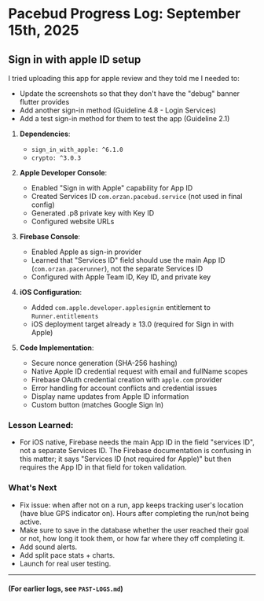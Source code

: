 # Pacebud Progress Log: September 15th, 2025

## Sign in with apple ID setup

I tried uploading this app for apple review and they told me I needed to:
- Update the screenshots so that they don't have the "debug" banner flutter provides
- Add another sign-in method (Guideline 4.8 - Login Services)
- Add a test sign-in method for them to test the app (Guideline 2.1)

1. **Dependencies**:
   - `sign_in_with_apple: ^6.1.0`
   - `crypto: ^3.0.3`

2. **Apple Developer Console**:
   - Enabled "Sign in with Apple" capability for App ID
   - Created Services ID `com.orzan.pacebud.service` (not used in final config)
   - Generated .p8 private key with Key ID
   - Configured website URLs

3. **Firebase Console**:
   - Enabled Apple as sign-in provider
   - Learned that "Services ID" field should use the main App ID (`com.orzan.pacerunner`), not the separate Services ID
   - Configured with Apple Team ID, Key ID, and private key

4. **iOS Configuration**:
   - Added `com.apple.developer.applesignin` entitlement to `Runner.entitlements`
   - iOS deployment target already ≥ 13.0 (required for Sign in with Apple)

5. **Code Implementation**:
   - Secure nonce generation (SHA-256 hashing)
   - Native Apple ID credential request with email and fullName scopes
   - Firebase OAuth credential creation with `apple.com` provider
   - Error handling for account conflicts and credential issues
   - Display name updates from Apple ID information
   - Custom button (matches Google Sign In)

### Lesson Learned:
- For iOS native, Firebase needs the main App ID in the field "services ID", not a separate Services ID. The Firebase documentation is confusing in this matter; it says "Services ID (not required for Apple)" but then requires the App ID in that field for token validation.

### What's Next
- Fix issue: when after not on a run, app keeps tracking user's location (have blue GPS indicator on). Hours after completing the run/not being active.
- Make sure to save in the database whether the user reached their goal or not, how long it took them, or how far where they off completing it.
- Add sound alerts.
- Add split pace stats + charts.
- Launch for real user testing.

---
#### (For earlier logs, see `PAST-LOGS.md`)